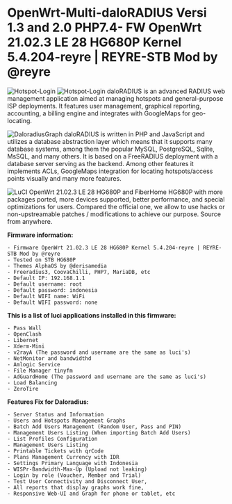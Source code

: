 # OpenWrt-Multi-daloRADIUS Versi 1.3 and 2.0 PHP7.4- FW OpenWrt 21.02.3 LE 28 HG680P Kernel 5.4.204-reyre | REYRE-STB Mod by @reyre
![Hotspot-Login](https://github.com/masbroo69/OpenWrt-Daloradius-V2.0/assets/28827754/39bce07b-cff4-4ad0-928a-a5c4ac4ec139)
![Hotspot-Login](https://github.com/masbroo69/OpenWrt-Daloradius-V2.0/assets/28827754/f2c7991f-9a96-4a7f-aff5-0b543617c644)
daloRADIUS is an advanced RADIUS web management application aimed at managing hotspots and general-purpose ISP deployments. It features user management, graphical reporting, accounting, a billing engine and integrates with GoogleMaps for geo-locating.

![DaloradiusGraph](https://github.com/masbroo69/OpenWrt-Daloradius-V2.0/assets/28827754/b0866afe-38b8-454a-aa7a-141b2394e825)
daloRADIUS is written in PHP and JavaScript and utilizes a database abstraction layer which means that it supports many database systems, among them the popular MySQL, PostgreSQL, Sqlite, MsSQL, and many others. It is based on a FreeRADIUS deployment with a database server serving as the backend. Among other features it implements ACLs, GoogleMaps integration for locating hotspots/access points visually and many more features.

![LuCI](https://github.com/masbroo69/OpenWrt-Daloradius-V2.0/assets/28827754/bdfa46e7-fed6-41f0-b5d8-fca1a79124d2)
OpenWrt 21.02.3 LE 28 HG680P  and FiberHome HG680P with more packages ported, more devices supported, better performance, and special optimizations for users. Compared the official one, we allow to use hacks or non-upstreamable patches / modifications to achieve our purpose. Source from anywhere.

**Firmware information:**
    
    - Firmware OpenWrt 21.02.3 LE 28 HG680P Kernel 5.4.204-reyre | REYRE-STB Mod by @reyre
    - Tested on STB HG680P
    - Themes AlphaOS by @derisamedia
    - Freeradius3, CoovaChilli, PHP7, MariaDB, etc
    - Default IP: 192.168.1.1
    - Default username: root
    - Default password: indonesia
    - Default WIFI name: WiFi
    - Default WIFI password: none

**This is a list of luci applications installed in this firmware:**

    - Pass Wall 
    - OpenClash
    - Libernet
    - Xderm-Mini
    - v2rayA (The password and username are the same as luci's)
    - NetMonitor and bandwidthd
    - Amlogic Service
    - File Manager tinyfm
    - AdGuardHome (The password and username are the same as luci's)
    - Load Balancing
    - ZeroTire

**Features Fix for Daloradius:**  

    - Server Status and Information
    - Users and Hotspots Management Graphs
    - Batch Add Users Management (Random User, Pass and PIN)
    - Management Users Listing (When importing Batch Add Users)
    - List Profiles Configuration
    - Management Users Listing
    - Printable Tickets with qrCode
    - Plans Management Currency with IDR
    - Settings Primary Language with Indonesia
    - WISPr-Bandwidth-Max-Up (Upload not leaking)
    - Login by role (Voucher, Member and Trial)
    - Test User Connectivity and Disconnect User,
    - All reports that display graphs work fine, 
    - Responsive Web-UI and Graph for phone or tablet, etc
